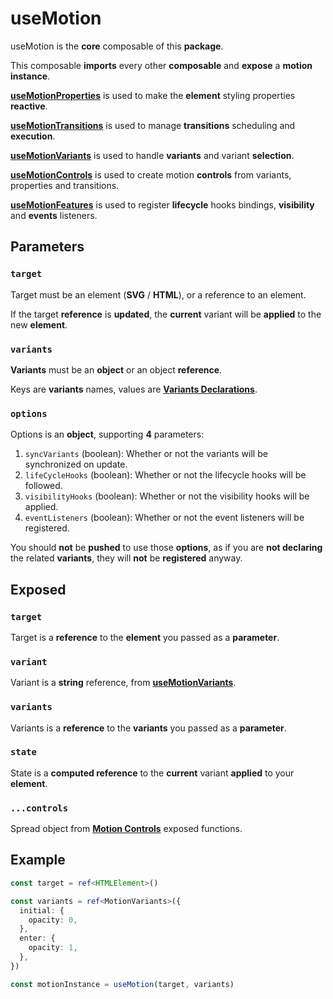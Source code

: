 # useMotion

useMotion is the **core** composable of this **package**.

This composable **imports** every other **composable** and **expose** a **motion instance**.

[**useMotionProperties**](/api/use-motion-properties) is used to make the **element** styling properties **reactive**.

[**useMotionTransitions**](/api/use-motion-transitions) is used to manage **transitions** scheduling and **execution**.

[**useMotionVariants**](/api/use-motion-variants) is used to handle **variants** and variant **selection**.

[**useMotionControls**](/api/use-motion-controls) is used to create motion **controls** from variants, properties and transitions.

[**useMotionFeatures**](/api/use-motion-features) is used to register **lifecycle** hooks bindings, **visibility** and **events** listeners.

## Parameters

### `target`

Target must be an element (**SVG** / **HTML**), or a reference to an element.

If the target **reference** is **updated**, the **current** variant will be **applied** to the new **element**.

### `variants`

**Variants** must be an **object** or an object **reference**.

Keys are **variants** names, values are [**Variants Declarations**](/variants).

### `options`

Options is an **object**, supporting **4** parameters:

1. `syncVariants` (boolean): Whether or not the variants will be synchronized on update.
2. `lifeCycleHooks` (boolean): Whether or not the lifecycle hooks will be followed.
3. `visibilityHooks` (boolean): Whether or not the visibility hooks will be applied.
4. `eventListeners` (boolean): Whether or not the event listeners will be registered.

You should **not** be **pushed** to use those **options**, as if you are **not declaring** the related **variants**, they will **not** be **registered** anyway.

## Exposed

### `target`

Target is a **reference** to the **element** you passed as a **parameter**.

### `variant`

Variant is a **string** reference, from [**useMotionVariants**](/api/use-motion-variants).

### `variants`

Variants is a **reference** to the **variants** you passed as a **parameter**.

### `state`

State is a **computed reference** to the **current** variant **applied** to your **element**.

### `...controls`

Spread object from [**Motion Controls**](/api/use-motion-controls) exposed functions.

## Example

```typescript
const target = ref<HTMLElement>()

const variants = ref<MotionVariants>({
  initial: {
    opacity: 0,
  },
  enter: {
    opacity: 1,
  },
})

const motionInstance = useMotion(target, variants)
```
